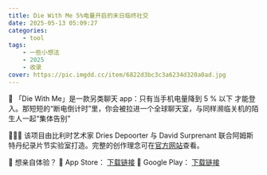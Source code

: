 ```yaml
---
title: Die With Me 5%电量开启的末日临终社交
date: 2025-05-13 05:09:27
categories: 
    - tool
tags: 
    - 一些小想法
    - 2025
    - 收录
cover: https://pic.imgdd.cc/item/6822d3bc3c3a6234d320a0ad.jpg
---
```



🪫 「Die With Me」是一款另类聊天 app：只有当手机电量降到 5 % 以下 才能登入。那短短的“断电倒计时”里，你会被拉进一个全球聊天室，与同样濒临关机的陌生人一起“集体告别”

🧑🏽‍🎨 该项目由比利时艺术家 Dries Depoorter 与 David Surprenant 联合阿姆斯特丹纪录片节实验室打造。完整的创作理念可在[官方网站](https://diewithme.online/)查看。

📱 想亲自体验？
🔸 App Store： [下载链接](https://apps.apple.com/us/app/die-with-me/id1317265106)
🔸 Google Play： [下载链接](https://play.google.com/store/apps/details?id=die.diewithme&hl=en_US)


